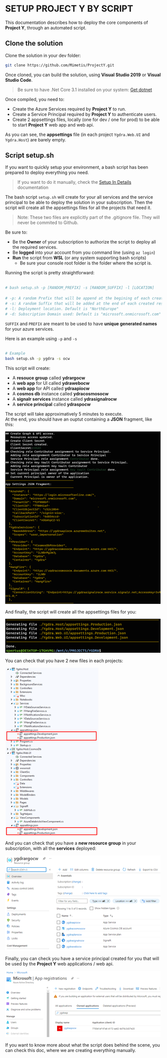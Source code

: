 # SETUP PROJECT Y BY SCRIPT

This documentation describes how to deploy the core components of **Project Y**, through an automated script.

## Clone the solution

Clone the solution in your dev folder:

``` bash
git clone https://github.com/Mimetis/ProjectY.git
```

Once cloned, you can build the solution, using **Visual Studio 2019** or **Visual Studio Code**.

> Be sure to have .Net Core 3.1 installed on your system: [Get dotnet](https://dotnet.microsoft.com/download)

Once compiled, you need to:

- Create the Azure Services required by **Project Y** to run.
- Create a Service Principal required by **Project Y** to authenticate users.
- Create 2 appsettings files, locally (one for dev / one for prod) to be able to start **Project Y** web app and web api.

As you can see, the **appsettings** file (in each project `Ygdra.Web.UI` and `Ygdra.Host`) are barely empty.

## Script setup.sh

If you want to quickly setup your environment, a bash script has been prepared to deploy everything you need.

> If you want to do it manually, check the [Setup In Details](SETUP_DETAILS.md) documentation

The bash script `setup.sh` will create for your all services and the service principal to be able to deploy the solution in your subscription.
Then the script will create all the appsettings files for all the projects that need it.

> Note: These two files are explicitly part of the .gitignore file. They will never be commited to Github.

Be sure to:

- Be the **Owner** of your subscription to authorize the script to deploy all the required services.
- Be **logged** into your account from you command line (using `az login`)
- **Run** the script from **WSL** (or any system supporting bash scripts)
  - Be sure your console root folder is the folder where the script is.

Running the script is pretty straightforward:

``` bash

# bash setup.sh -p [RANDOM_PREFIX] -s [RANDOM_SUFFIX] -l [LOCATION]

# -p: A random Prefix that will be append at the begining of each created resources.
# -s: A random Suffix that will be added at the end of each created resources.
# -l: Deployment location. Default is "NorthEurope"
# -d: Subscription Domain used: Default is "microsoft.onmicrosoft.com"
```

`SUFFIX` and `PREFIX` are meant to be used to have **unique generated names** for your azure services.

Here is an example using `-p` and `-s`

``` bash

# Example
bash setup.sh -p ygdra -s ocw
```

This script will create:

- A **resouce group** called **ydrargocw**
- A **web app** for UI called **ydrawebocw**
- A **web app** for API called **ydraapiocw**
- A **cosmos db** instance called **ydracosmosocw**
- A **signalr services** instance called **ydrasignalrocw**
- A **service principal** called **ydraspocw**

The script will take approximatively 5 minutes to execute.  
At the end, you should have an ouptut containing a **JSON** fragment, like this:

![Second Part Output Console](./docs/assets/tldr02.png)

And finally, the script will create all the appsettings files for you:

![Final Part Output Console](./docs/assets/tldr03.png)

You can check that you have 2 new files in each projects:

![New files](./docs/assets/tldr04.png)

And you can check that you have a **new resource group** in your subscription, with all the **services** deployed:

![Resource Group](./docs/assets/tldr05.png)

Finally, you can check you have a service principal created for you that will be used by the **Project Y** web applications / web api.

![Resource Group](./docs/assets/tldr06.png)

If you want to know more about what the script does behind the scene, you can check this doc, where we are creating everything manually.
